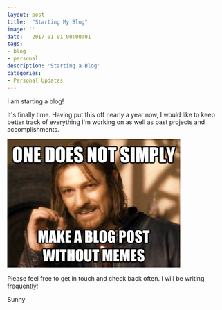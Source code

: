 ```yaml
---
layout: post
title:  "Starting My Blog"
image: ''
date:   2017-01-01 00:00:01
tags:
- blog
- personal
description: 'Starting a Blog'
categories:
- Personal Updates
---
```


I am starting a blog!

It's finally time. Having put this off nearly a year now, I would like to keep better track of everything I'm working on as well as past projects and accomplishments.


<img src = "/assets/img/firstBlogPost/blog-meme.jpg" width="400">



Please feel free to get in touch and check back often. I will be writing frequently!

Sunny
